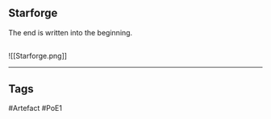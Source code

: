 ## Starforge
The end is written into the beginning.
##
![[Starforge.png]]

---
## Tags
#Artefact
#PoE1